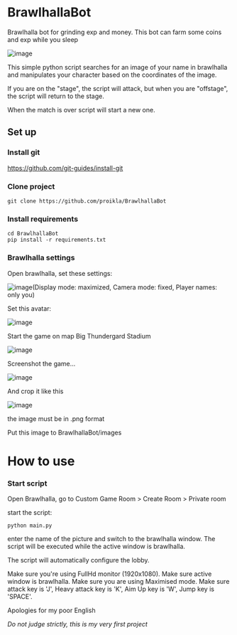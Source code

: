 # BrawlhallaBot
Brawlhalla bot for grinding exp and money.
This bot can farm some coins and exp while you sleep

![image](https://user-images.githubusercontent.com/58581541/173185294-d33aad46-3b42-4788-a22b-69c82fb99547.png)

This simple python script searches for an image of your name in brawlhalla and manipulates your character based on the coordinates of the image.

If you are on the "stage", the script will attack, but when you are "offstage", the script will return to the stage.

When the match is over script will start a new one.

## Set up
### Install git
https://github.com/git-guides/install-git
### Clone project
```
git clone https://github.com/proikla/BrawlhallaBot 
```
### Install requirements
```
cd BrawlhallaBot
pip install -r requirements.txt
```

### Brawlhalla settings
Open brawlhalla, set these settings: 

![image](https://user-images.githubusercontent.com/58581541/173115585-36379276-1431-4742-9834-d36277c62ce0.png)(Display mode: maximized, Camera mode: fixed, Player names: only you)

Set this avatar:

![image](https://user-images.githubusercontent.com/58581541/173119224-27f1a225-2770-4e46-bef0-ca11ba191e3f.png)

Start the game on map Big Thundergard Stadium

![image](https://user-images.githubusercontent.com/58581541/173114956-ec54586a-0924-49e5-b686-b5133485cb46.png)

Screenshot the game...

![image](https://user-images.githubusercontent.com/58581541/173115171-ebe02b15-d1fa-4506-801b-22b006864988.png)

And crop it like this 

![image](https://user-images.githubusercontent.com/58581541/173115276-dfc66b23-5bb8-4da6-805d-3b018494bf59.png)

the image must be in .png format

Put this image to BrawlhallaBot/images

# How to use

### Start script

Open Brawlhalla, go to Custom Game Room > Create Room > Private room

start the script:

```
python main.py
```
enter the name of the picture and switch to the brawlhalla window. The script will be executed while the active window is brawlhalla.

The script will automatically configure the lobby.

Make sure you're using FullHd monitor (1920x1080). Make sure active window is brawlhalla. Make sure you are using Maximised mode. Make sure attack key is 'J', Heavy attack key is 'K', Aim Up key is 'W', Jump key is 'SPACE'.

Apologies for my poor English

*Do not judge strictly, this is my very first project*
